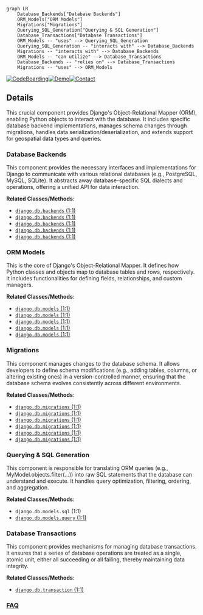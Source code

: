 ```mermaid
graph LR
    Database_Backends["Database Backends"]
    ORM_Models["ORM Models"]
    Migrations["Migrations"]
    Querying_SQL_Generation["Querying & SQL Generation"]
    Database_Transactions["Database Transactions"]
    ORM_Models -- "uses" --> Querying_SQL_Generation
    Querying_SQL_Generation -- "interacts with" --> Database_Backends
    Migrations -- "interacts with" --> Database_Backends
    ORM_Models -- "can utilize" --> Database_Transactions
    Database_Backends -- "relies on" --> Database_Transactions
    Migrations -- "uses" --> ORM_Models
```

[![CodeBoarding](https://img.shields.io/badge/Generated%20by-CodeBoarding-9cf?style=flat-square)](https://github.com/CodeBoarding/GeneratedOnBoardings)[![Demo](https://img.shields.io/badge/Try%20our-Demo-blue?style=flat-square)](https://www.codeboarding.org/demo)[![Contact](https://img.shields.io/badge/Contact%20us%20-%20contact@codeboarding.org-lightgrey?style=flat-square)](mailto:contact@codeboarding.org)

## Details

This crucial component provides Django's Object-Relational Mapper (ORM), enabling Python objects to interact with the database. It includes specific database backend implementations, manages schema changes through migrations, handles data serialization/deserialization, and extends support for geospatial data types and queries.

### Database Backends
This component provides the necessary interfaces and implementations for Django to communicate with various relational databases (e.g., PostgreSQL, MySQL, SQLite). It abstracts away database-specific SQL dialects and operations, offering a unified API for data interaction.


**Related Classes/Methods**:

- <a href="https://github.com/django/django/django/template/backends/django.py#L1-L1" target="_blank" rel="noopener noreferrer">`django.db.backends` (1:1)</a>
- <a href="https://github.com/django/django/django/template/backends/django.py#L1-L1" target="_blank" rel="noopener noreferrer">`django.db.backends` (1:1)</a>
- <a href="https://github.com/django/django/django/template/backends/django.py#L1-L1" target="_blank" rel="noopener noreferrer">`django.db.backends` (1:1)</a>
- <a href="https://github.com/django/django/django/template/backends/django.py#L1-L1" target="_blank" rel="noopener noreferrer">`django.db.backends` (1:1)</a>
- <a href="https://github.com/django/django/django/template/backends/django.py#L1-L1" target="_blank" rel="noopener noreferrer">`django.db.backends` (1:1)</a>


### ORM Models
This is the core of Django's Object-Relational Mapper. It defines how Python classes and objects map to database tables and rows, respectively. It includes functionalities for defining fields, relationships, and custom managers.


**Related Classes/Methods**:

- <a href="https://github.com/django/django/django/template/backends/django.py#L1-L1" target="_blank" rel="noopener noreferrer">`django.db.models` (1:1)</a>
- <a href="https://github.com/django/django/django/template/backends/django.py#L1-L1" target="_blank" rel="noopener noreferrer">`django.db.models` (1:1)</a>
- <a href="https://github.com/django/django/django/template/backends/django.py#L1-L1" target="_blank" rel="noopener noreferrer">`django.db.models` (1:1)</a>
- <a href="https://github.com/django/django/django/template/backends/django.py#L1-L1" target="_blank" rel="noopener noreferrer">`django.db.models` (1:1)</a>
- <a href="https://github.com/django/django/django/template/backends/django.py#L1-L1" target="_blank" rel="noopener noreferrer">`django.db.models` (1:1)</a>


### Migrations
This component manages changes to the database schema. It allows developers to define schema modifications (e.g., adding tables, columns, or altering existing ones) in a version-controlled manner, ensuring that the database schema evolves consistently across different environments.


**Related Classes/Methods**:

- <a href="https://github.com/django/django/django/template/backends/django.py#L1-L1" target="_blank" rel="noopener noreferrer">`django.db.migrations` (1:1)</a>
- <a href="https://github.com/django/django/django/template/backends/django.py#L1-L1" target="_blank" rel="noopener noreferrer">`django.db.migrations` (1:1)</a>
- <a href="https://github.com/django/django/django/template/backends/django.py#L1-L1" target="_blank" rel="noopener noreferrer">`django.db.migrations` (1:1)</a>
- <a href="https://github.com/django/django/django/template/backends/django.py#L1-L1" target="_blank" rel="noopener noreferrer">`django.db.migrations` (1:1)</a>
- <a href="https://github.com/django/django/django/template/backends/django.py#L1-L1" target="_blank" rel="noopener noreferrer">`django.db.migrations` (1:1)</a>
- <a href="https://github.com/django/django/django/template/backends/django.py#L1-L1" target="_blank" rel="noopener noreferrer">`django.db.migrations` (1:1)</a>


### Querying & SQL Generation
This component is responsible for translating ORM queries (e.g., MyModel.objects.filter(...)) into raw SQL statements that the database can understand and execute. It handles query optimization, filtering, ordering, and aggregation.


**Related Classes/Methods**:

- `django.db.models.sql` (1:1)
- <a href="https://github.com/django/django/django/db/models/query.py#L1-L1" target="_blank" rel="noopener noreferrer">`django.db.models.query` (1:1)</a>


### Database Transactions
This component provides mechanisms for managing database transactions. It ensures that a series of database operations are treated as a single, atomic unit, either all succeeding or all failing, thereby maintaining data integrity.


**Related Classes/Methods**:

- <a href="https://github.com/django/django/django/db/transaction.py#L1-L1" target="_blank" rel="noopener noreferrer">`django.db.transaction` (1:1)</a>




### [FAQ](https://github.com/CodeBoarding/GeneratedOnBoardings/tree/main?tab=readme-ov-file#faq)